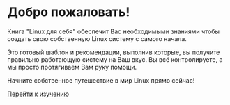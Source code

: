 # Добро пожаловать!

Книга "Linux для себя" обеспечит Вас необходимыми знаниями чтобы создать свою собственную Linux систему с самого начала.

Это готовый шаблон и рекомендации, выполнив которые, вы получите правильно работающую систему на Ваш вкус. Вы всё контролируете, а мы просто протягиваем Вам руку помощи.

Начните собственное путешествие в мир Linux прямо сейчас!

[Перейти к изучению](prologue/foreword.md)	
